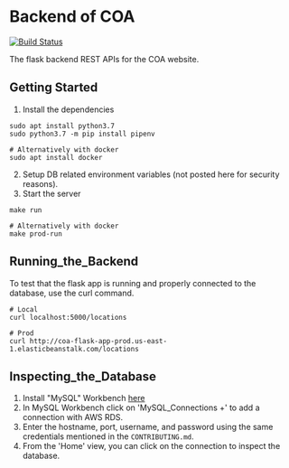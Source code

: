 # Backend of COA

[![Build Status](https://travis-ci.com/CleanOceanAction/coa_flask_app.svg?branch=master)](https://travis-ci.com/CleanOceanAction/coa_flask_app)

The flask backend REST APIs for the COA website.

## Getting Started

1. Install the dependencies

```
sudo apt install python3.7
sudo python3.7 -m pip install pipenv

# Alternatively with docker
sudo apt install docker
```

2. Setup DB related environment variables (not posted here for security reasons).
3. Start the server

```
make run

# Alternatively with docker
make prod-run
```

## Running_the_Backend

To test that the flask app is running and properly connected to the database,
use the curl command.

```
# Local
curl localhost:5000/locations

# Prod
curl http://coa-flask-app-prod.us-east-1.elasticbeanstalk.com/locations
```

## Inspecting_the_Database

1. Install "MySQL" Workbench [here](https://dev.mysql.com/downloads/workbench/)
2. In MySQL Workbench click on 'MySQL_Connections +' to add
   a connection with AWS RDS.
3. Enter the hostname, port, username, and password using the
   same credentials mentioned in the `CONTRIBUTING.md`.
4. From the 'Home' view, you can click on the connection to inspect the database.
